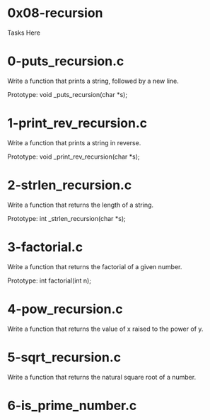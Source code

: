 # 0x08-recursion

Tasks Here 
# 0-puts_recursion.c
Write a function that prints a string, followed by a new line.

Prototype: void _puts_recursion(char *s);
# 1-print_rev_recursion.c
Write a function that prints a string in reverse.

Prototype: void _print_rev_recursion(char *s);

# 2-strlen_recursion.c

Write a function that returns the length of a string.

Prototype: int _strlen_recursion(char *s);

# 3-factorial.c

Write a function that returns the factorial of a given number.

Prototype: int factorial(int n);
# 4-pow_recursion.c
Write a function that returns the value of x raised to the power of y.

# 5-sqrt_recursion.c
Write a function that returns the natural square root of a number.

# 6-is_prime_number.c
